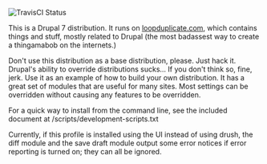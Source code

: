 ![TravisCI Status](https://api.travis-ci.org/jeffymahoney/loopduplicate.com.svg?branch=7.x-1.x)

This is a Drupal 7 distribution.
It runs on <a href="http://loopduplicate.com">loopduplicate.com</a>, which
contains things and stuff, mostly related to Drupal (the most badassest
way to create a thingamabob on the internets.)

Don't use this distribution as a base distribution, please. Just hack it.
Drupal's ability to override distributions sucks... If you don't think so, fine, jerk.
Use it as an example of how to build your own distribution. It has a great set of
modules that are useful for many sites. Most settings can be overridden without
causing any features to be overridden.

For a quick way to install from the command line, see the included document
at /scripts/development-scripts.txt

Currently, if this profile is installed using the UI instead of using drush, the
diff module and the save draft module output some error notices if error
reporting is turned on; they can all be ignored.

